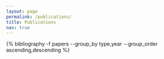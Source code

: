 ```yaml
---
layout: page
permalink: /publications/
title: Publications
nav: true
---
```


<div class="publications">
 {% bibliography -f papers --group_by type,year --group_order ascending,descending %}
</div>
